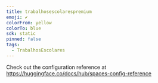 ```yaml
---
title: trabalhosescolarespremium
emoji: ✔
colorFrom: yellow
colorTo: blue
sdk: static
pinned: false
tags:
  - TrabalhosEscolares
---
```


Check out the configuration reference at https://huggingface.co/docs/hub/spaces-config-reference
